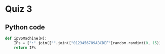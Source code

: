 # Quiz 3
## Python code
```python
def ipV6Machine(N):
    IPs = [":".join(["".join(["0123456789ABCDEF"[random.randint(0, 15)] for _ in range(4)]) for p in range(8)]) for i in range(N)]
    return IPs
```